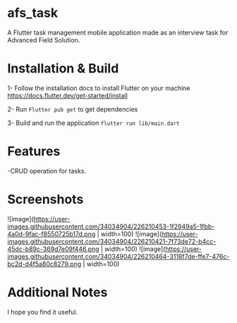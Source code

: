 # afs_task

A Flutter task management mobile application made as an interview task for Advanced Field Solution.

# Installation & Build

1- Follow the installation docs to install Flutter on your machine <https://docs.flutter.dev/get-started/install>

2- Run `Flutter pub get` to get dependencies

3- Build and run the application `flutter run lib/main.dart` 


# Features

-CRUD operation for tasks.

# Screenshots

![image](https://user-images.githubusercontent.com/34034904/226210453-1f2949a5-1fbb-4a0d-9fac-f8550725b17d.png | width=100)
![image](https://user-images.githubusercontent.com/34034904/226210421-7f73de72-b4cc-45dc-b89c-369d7e09f446.png | width=100)
![image](https://user-images.githubusercontent.com/34034904/226210464-3118f7de-ffe7-476c-bc2d-d4f5a80c8279.png | width=100)

# Additional Notes

I hope you find it useful.

